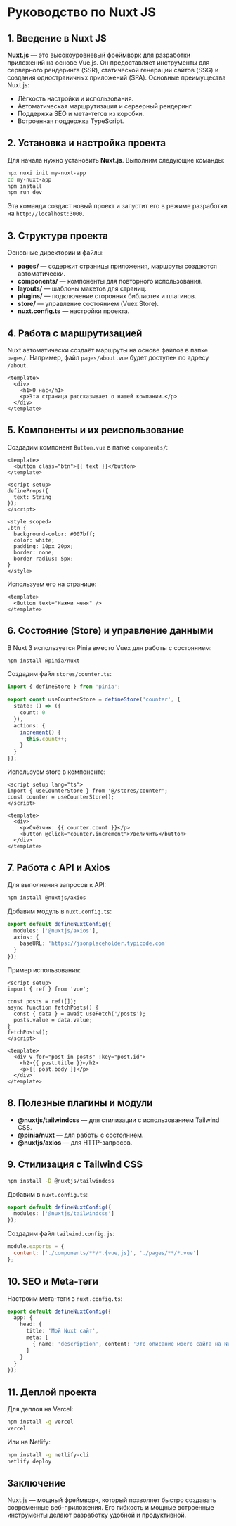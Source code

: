 
# Руководство по Nuxt JS

## 1. Введение в Nuxt JS
**Nuxt.js** — это высокоуровневый фреймворк для разработки приложений на основе Vue.js. Он предоставляет инструменты для серверного рендеринга (SSR), статической генерации сайтов (SSG) и создания одностраничных приложений (SPA). Основные преимущества Nuxt.js:
- Лёгкость настройки и использования.
- Автоматическая маршрутизация и серверный рендеринг.
- Поддержка SEO и мета-тегов из коробки.
- Встроенная поддержка TypeScript.

## 2. Установка и настройка проекта

Для начала нужно установить **Nuxt.js**. Выполним следующие команды:

```bash
npx nuxi init my-nuxt-app
cd my-nuxt-app
npm install
npm run dev
```

Эта команда создаст новый проект и запустит его в режиме разработки на `http://localhost:3000`.

## 3. Структура проекта

Основные директории и файлы:
- **pages/** — содержит страницы приложения, маршруты создаются автоматически.
- **components/** — компоненты для повторного использования.
- **layouts/** — шаблоны макетов для страниц.
- **plugins/** — подключение сторонних библиотек и плагинов.
- **store/** — управление состоянием (Vuex Store).
- **nuxt.config.ts** — настройки проекта.

## 4. Работа с маршрутизацией

Nuxt автоматически создаёт маршруты на основе файлов в папке `pages/`. Например, файл `pages/about.vue` будет доступен по адресу `/about`.

```vue
<template>
  <div>
    <h1>О нас</h1>
    <p>Эта страница рассказывает о нашей компании.</p>
  </div>
</template>
```

## 5. Компоненты и их реиспользование

Создадим компонент `Button.vue` в папке `components/`:

```vue
<template>
  <button class="btn">{{ text }}</button>
</template>

<script setup>
defineProps({
  text: String
});
</script>

<style scoped>
.btn {
  background-color: #007bff;
  color: white;
  padding: 10px 20px;
  border: none;
  border-radius: 5px;
}
</style>
```

Используем его на странице:

```vue
<template>
  <Button text="Нажми меня" />
</template>
```

## 6. Состояние (Store) и управление данными

В Nuxt 3 используется Pinia вместо Vuex для работы с состоянием:

```bash
npm install @pinia/nuxt
```

Создадим файл `stores/counter.ts`:

```typescript
import { defineStore } from 'pinia';

export const useCounterStore = defineStore('counter', {
  state: () => ({
    count: 0
  }),
  actions: {
    increment() {
      this.count++;
    }
  }
});
```

Используем store в компоненте:

```vue
<script setup lang="ts">
import { useCounterStore } from '@/stores/counter';
const counter = useCounterStore();
</script>

<template>
  <div>
    <p>Счётчик: {{ counter.count }}</p>
    <button @click="counter.increment">Увеличить</button>
  </div>
</template>
```

## 7. Работа с API и Axios

Для выполнения запросов к API:

```bash
npm install @nuxtjs/axios
```

Добавим модуль в `nuxt.config.ts`:

```typescript
export default defineNuxtConfig({
  modules: ['@nuxtjs/axios'],
  axios: {
    baseURL: 'https://jsonplaceholder.typicode.com'
  }
});
```

Пример использования:

```vue
<script setup>
import { ref } from 'vue';

const posts = ref([]);
async function fetchPosts() {
  const { data } = await useFetch('/posts');
  posts.value = data.value;
}
fetchPosts();
</script>

<template>
  <div v-for="post in posts" :key="post.id">
    <h2>{{ post.title }}</h2>
    <p>{{ post.body }}</p>
  </div>
</template>
```

## 8. Полезные плагины и модули

- **@nuxtjs/tailwindcss** — для стилизации с использованием Tailwind CSS.
- **@pinia/nuxt** — для работы с состоянием.
- **@nuxtjs/axios** — для HTTP-запросов.

## 9. Стилизация с Tailwind CSS

```bash
npm install -D @nuxtjs/tailwindcss
```

Добавим в `nuxt.config.ts`:

```typescript
export default defineNuxtConfig({
  modules: ['@nuxtjs/tailwindcss']
});
```

Создадим файл `tailwind.config.js`:

```javascript
module.exports = {
  content: ['./components/**/*.{vue,js}', './pages/**/*.vue']
};
```

## 10. SEO и Meta-теги

Настроим мета-теги в `nuxt.config.ts`:

```typescript
export default defineNuxtConfig({
  app: {
    head: {
      title: 'Мой Nuxt сайт',
      meta: [
        { name: 'description', content: 'Это описание моего сайта на Nuxt.js' }
      ]
    }
  }
});
```

## 11. Деплой проекта

Для деплоя на Vercel:

```bash
npm install -g vercel
vercel
```

Или на Netlify:

```bash
npm install -g netlify-cli
netlify deploy
```

## Заключение

Nuxt.js — мощный фреймворк, который позволяет быстро создавать современные веб-приложения. Его гибкость и мощные встроенные инструменты делают разработку удобной и продуктивной.
